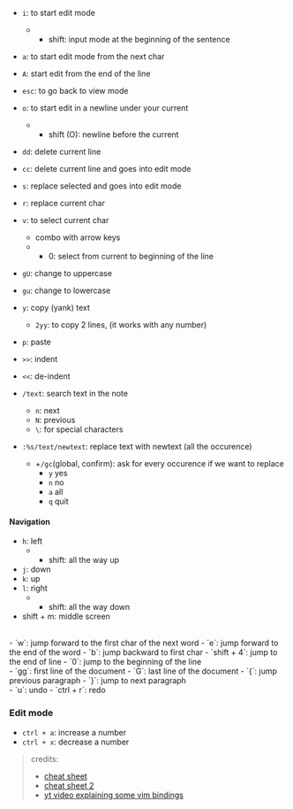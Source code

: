- `i`: to start edit mode
	- + shift: input mode at the beginning of the sentence
- `a`: to start edit mode from the next char
- `A`: start edit from the end of the line
- `esc`: to go back to view mode
- `o`: to start edit in a newline under your current
	- + shift (O): newline before the current

- `dd`: delete current line
- `cc`: delete current line and goes into edit mode
- `s`: replace selected and goes into edit mode

- `r`: replace current char
- `v`: to select current char
	- combo with arrow keys
	- + 0: select from current to beginning of the line

- `gU`: change to uppercase
- `gu`: change to lowercase

- `y`: copy (yank) text
	- `2yy`: to copy 2 lines, (it works with any number)
- `p`: paste
- `>>`: indent
- `<<`: de-indent

- `/text`: search text in the note
	- `n`: next
	- `N`: previous
	- `\`: for special characters
- `:%s/text/newtext`: replace text with newtext (all the occurence)
	- +`/gc`(global, confirm): ask for every occurence if we want to replace
		- `y` yes
		- `n` no
		- `a` all
		- `q` quit 

#### Navigation
- `h`: left
	- + shift: all the way up
- `j`: down
- `k`: up
- `l`: right
	- + shift: all the way down
- shift + m: middle screen
<br>
- `w`: jump forward to the first char of the next word
- `e`: jump forward to the end of the word
- `b`: jump backward to first char
- `shift + 4`: jump to the end of line
- `0`: jump to the beginning of the line
<br>
- `gg`: first line of the document
- `G`: last line of the document
- `{`: jump previous paragraph
- `}`: jump to next paragraph
<br>
- `u`: undo
- `ctrl + r`: redo

### Edit mode

- `ctrl + a`: increase a number
- `ctrl + x`: decrease a number

> credits:
>    - [cheat sheet](https://vim.rtorr.com/)
>    - [cheat sheet 2](https://www.studocu.com/en-us/document/hudson-city-school-district-online-school/computer-science/vim-cheat-sheet/115142164)
>    - [yt video explaining some vim bindings](https://www.youtube.com/watch?v=yX_Qdr9-7kg)